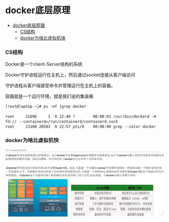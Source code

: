 # docker底层原理

<!-- TOC -->

- [docker底层原理](#docker%e5%ba%95%e5%b1%82%e5%8e%9f%e7%90%86)
    - [CS结构](#cs%e7%bb%93%e6%9e%84)
    - [docker为啥比虚拟机快](#docker%e4%b8%ba%e5%95%a5%e6%af%94%e8%99%9a%e6%8b%9f%e6%9c%ba%e5%bf%ab)

<!-- /TOC -->
### CS结构
Docker是一个client-Server结构的系统

Docker守护进程运行在主机上，然后通过socket连接从客户端访问

守护进程从客户端接受命令并管理运行在主机上的容器。

容器就是一个运行环境，就是我们说的集装箱

```
[root@laptop ~]# ps -ef |grep docker

root     21696     1  0 22:40 ?        00:00:01 /usr/bin/dockerd -H fd:// --containerd=/run/containerd/containerd.sock
root     23160 20583  0 22:57 pts/0    00:00:00 grep --color docker

```

### docker为啥比虚拟机快


![](https://raw.githubusercontent.com/Syncma/Figurebed/master/img/docker1.png)